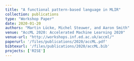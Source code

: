 ```yaml
---
title: "A functional pattern-based language in MLIR"
collection: publications
type: "Workshop Paper"
date: 2020-01-20
authors: "Martin Lücke, Michel Steuwer, and Aaron Smith"
venue: "AccML 2020: Accelerated Machine Learning 2020"
venue-url: "http://workshops.inf.ed.ac.uk/accml/"
paperurl: '/files/publications/2020/accML.pdf'
bibtexurl: '/files/publications/2020/accML.bib'
projects: ['RISE']
---
```

